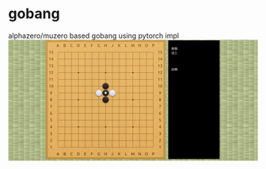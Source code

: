 # gobang
alphazero/muzero based gobang using pytorch impl
![alt text](docs/imgs/1.jpg "screenshot1")
